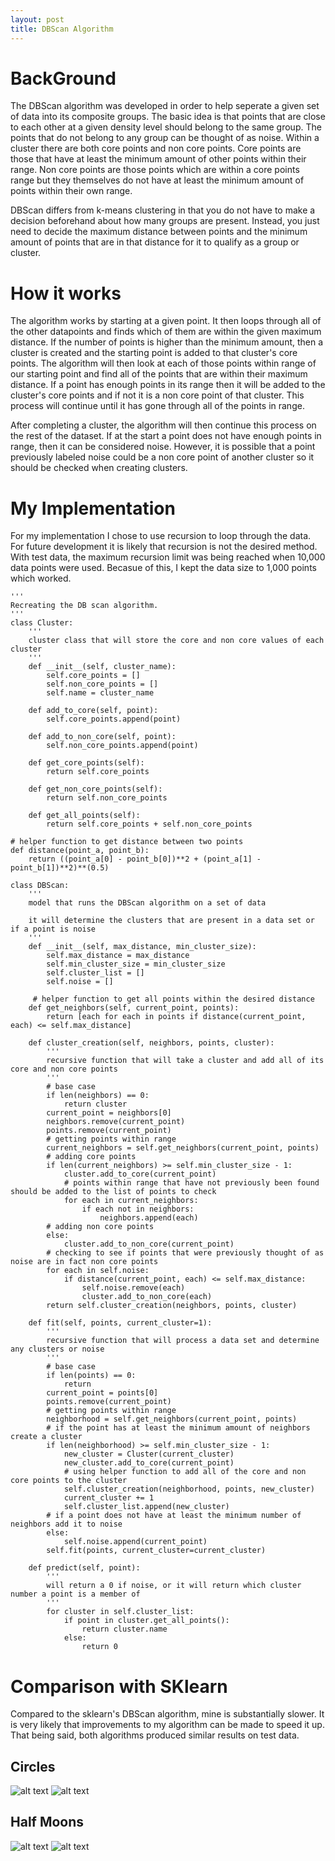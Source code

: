 ```yaml
---
layout: post
title: DBScan Algorithm
---
```


# BackGround

The DBScan algorithm was developed in order to help seperate a given set of data into its composite groups. The basic idea is that points that are close to each other at a given density level should belong to the same group. The points that do not belong to any group can be thought of as noise. Within a cluster there are both core points and non core points. Core points are those that have at least the minimum amount of other points within their range. Non core points are those points which are within a core points range but they themselves do not have at least the minimum amount of points within their own range.

DBScan differs from k-means clustering in that you do not have to make a decision beforehand about how many groups are present. Instead, you just need to decide the maximum distance between points and the minimum amount of points that are in that distance for it to qualify as a group or cluster.

# How it works

The algorithm works by starting at a given point. It then loops through all of the other datapoints and finds which of them are within the given maximum distance. If the number of points is higher than the minimum amount, then a cluster is created and the starting point is added to that cluster's core points. The algorithm will then look at each of those points within range of our starting point and find all of the points that are within their maximum distance. If a point has enough points in its range then it will be added to the cluster's core points and if not it is a non core point of that cluster. This process will continue until it has gone through all of the points in range. 

After completing a cluster, the algorithm will then continue this process on the rest of the dataset. If at the start a point does not have enough points in range, then it can be considered noise. However, it is possible that a point previously labeled noise could be a non core point of another cluster so it should be checked when creating clusters.

# My Implementation

For my implementation I chose to use recursion to loop through the data. For future development it is likely that recursion is not the desired method. With test data, the maximum recursion limit was being reached when 10,000 data points were used. Becasue of this, I kept the data size to 1,000 points which worked.

```
'''
Recreating the DB scan algorithm.
'''
class Cluster:
    '''
    cluster class that will store the core and non core values of each cluster
    '''
    def __init__(self, cluster_name):
        self.core_points = []
        self.non_core_points = []
        self.name = cluster_name
        
    def add_to_core(self, point):
        self.core_points.append(point)

    def add_to_non_core(self, point):
        self.non_core_points.append(point)

    def get_core_points(self):
        return self.core_points

    def get_non_core_points(self):
        return self.non_core_points

    def get_all_points(self):
        return self.core_points + self.non_core_points

# helper function to get distance between two points
def distance(point_a, point_b):
    return ((point_a[0] - point_b[0])**2 + (point_a[1] - point_b[1])**2)**(0.5)

class DBScan:
    '''
    model that runs the DBScan algorithm on a set of data

    it will determine the clusters that are present in a data set or if a point is noise
    '''
    def __init__(self, max_distance, min_cluster_size):
        self.max_distance = max_distance
        self.min_cluster_size = min_cluster_size
        self.cluster_list = []
        self.noise = []

     # helper function to get all points within the desired distance
    def get_neighbors(self, current_point, points):
        return [each for each in points if distance(current_point, each) <= self.max_distance]

    def cluster_creation(self, neighbors, points, cluster):
        '''
        recursive function that will take a cluster and add all of its core and non core points
        '''
        # base case
        if len(neighbors) == 0:
            return cluster
        current_point = neighbors[0]
        neighbors.remove(current_point)
        points.remove(current_point)
        # getting points within range
        current_neighbors = self.get_neighbors(current_point, points)
        # adding core points
        if len(current_neighbors) >= self.min_cluster_size - 1:
            cluster.add_to_core(current_point)
            # points within range that have not previously been found should be added to the list of points to check
            for each in current_neighbors:
                if each not in neighbors:
                    neighbors.append(each)
        # adding non core points
        else:
            cluster.add_to_non_core(current_point)
        # checking to see if points that were previously thought of as noise are in fact non core points
        for each in self.noise:
            if distance(current_point, each) <= self.max_distance:
                self.noise.remove(each)
                cluster.add_to_non_core(each)
        return self.cluster_creation(neighbors, points, cluster)

    def fit(self, points, current_cluster=1):
        '''
        recursive function that will process a data set and determine any clusters or noise
        '''
        # base case
        if len(points) == 0:
            return
        current_point = points[0]
        points.remove(current_point)
        # getting points within range
        neighborhood = self.get_neighbors(current_point, points)
        # if the point has at least the minimum amount of neighbors create a cluster
        if len(neighborhood) >= self.min_cluster_size - 1:
            new_cluster = Cluster(current_cluster)
            new_cluster.add_to_core(current_point)
            # using helper function to add all of the core and non core points to the cluster
            self.cluster_creation(neighborhood, points, new_cluster)
            current_cluster += 1
            self.cluster_list.append(new_cluster)
        # if a point does not have at least the minimum number of neighbors add it to noise
        else:
            self.noise.append(current_point)        
        self.fit(points, current_cluster=current_cluster)

    def predict(self, point):
        '''
        will return a 0 if noise, or it will return which cluster number a point is a member of        
        '''
        for cluster in self.cluster_list:
            if point in cluster.get_all_points():
                return cluster.name
            else:
                return 0
```

# Comparison with SKlearn

Compared to the sklearn's DBScan algorithm, mine is substantially slower. It is very likely that improvements to my algorithm can be made to speed it up. That being said, both algorithms produced similar results on test data.
## Circles
![alt text](/img/1.png)
![alt text](/img/2.png)
## Half Moons
![alt text](/img/3.png)
![alt text](/img/4.png)
